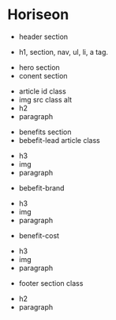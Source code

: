 # Horiseon

* header section
- h1, section, nav, ul, li, a tag.

* hero section 
* conent section
- article id class
- img src class alt
- h2 
- paragraph

* benefits section
* bebefit-lead article class
- h3 
- img 
- paragraph

* bebefit-brand
- h3
- img 
- paragraph

* benefit-cost
- h3
- img 
- paragraph

* footer section class
- h2 
- paragraph
